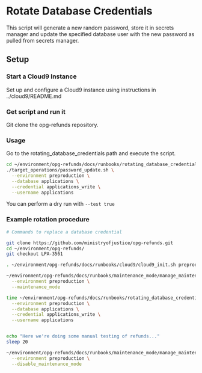 # Rotate Database Credentials

This script will generate a new random password, store it in secrets manager and update the specified database user with the new password as pulled from secrets manager.

## Setup

### Start a Cloud9 Instance

Set up and configure a Cloud9 instance using instructions in ../cloud9/README.md

### Get script and run it

Git clone the opg-refunds repository.

### Usage
Go to the rotating_database_credentials path and execute the script.

``` bash
cd ~/environment/opg-refunds/docs/runbooks/rotating_database_credentials
./target_operations/password_update.sh \
  --environment preproduction \
  --database applications \
  --credential applications_write \
  --username applications
```

You can perform a dry run with `--test true`


### Example rotation procedure

``` bash
# Commands to replace a database credential

git clone https://github.com/ministryofjustice/opg-refunds.git
cd ~/environment/opg-refunds/
git checkout LPA-3561

. ~/environment/opg-refunds/docs/runbooks/cloud9/cloud9_init.sh preproduction

~/environment/opg-refunds/docs/runbooks/maintenance_mode/manage_maintenance.sh \
  --environment preproduction \
  --maintenance_mode

time ~/environment/opg-refunds/docs/runbooks/rotating_database_credentials/target_operations/password_update.sh \
  --environment preproduction \
  --database applications \
  --credential applications_write \
  --username applications


echo "Here we're doing some manual testing of refunds..."
sleep 20

~/environment/opg-refunds/docs/runbooks/maintenance_mode/manage_maintenance.sh \
  --environment preproduction \
  --disable_maintenance_mode
  ```

